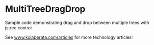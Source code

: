 # MultiTreeDragDrop
Sample code demonstrating drag and drop between multiple trees with jstree control

See www.kolaberate.com/articles for more technology articles!
